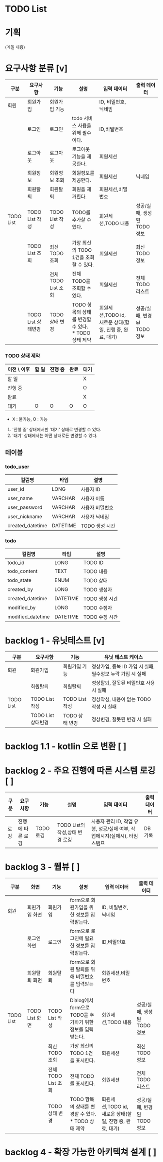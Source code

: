 # TODO List

# 기획
(메일 내용)

# 요구사항 분류 [v]
| 구분        | 요구사항           | 기능              | 설명                                      | 입력 데이터                                  | 출력 데이터             |
|-----------|----------------|-----------------|-----------------------------------------|-----------------------------------------|--------------------|
| 회원        | 회원가입           | 회원가입 기능         |                                         | ID, 비밀번호, 닉네임                           |                    |
|           | 로그인            | 로그인             | todo 서비스 사용을 위해 필수이다.                   | ID,비밀번호                                 |                    |
|           | 로그아웃           | 로그아웃            | 로그아웃 기능을 제공한다.                          | 회원세션                                    |                    |
|           | 회원정보           | 회원정보 조회         | 회원정보를 제공한다.                             | 회원세션                                    | 닉네임                |
|           | 회원탈퇴           | 회원탈퇴            | 회원을 제거한다.                               | 회원세션,비밀번호                               |                    |
| TODO List | TODO List 작성   | TODO List 작성    | TODO를 추가할 수 있다.                         | 회원세션,TODO 내용                            | 성공/실패, 생성된 TODO 정보 |
|           | TODO List 조회   | 최신 TODO 조회      | 가장 최신의 TODO 1건을 조회할 수 있다.               | 회원세션                                    | 최신 TODO 정보         |
|           |                | 전체 TODO List 조회 | 전체 TODO를 조회할 수 있다.                      | 회원세션                                    | 전체 TODO 리스트        |
|           | TODO List 상태변경 | TODO 상태 변경      | TODO 항목의 상태를 변경할 수 있다.<br/>* TODO 상태 제약 | 회원세션,TODO id, 새로운 상태(할 일, 진행 중, 완료, 대기) | 성공/실패, 변경된 TODO 정보 |

### TODO 상태 제약
| 이전 \ 이후 | 할 일 | 진행 중 | 완료 | 대기 |
|---------|-----|------|----|----|
| 할 일     |     |      |    | X  |
| 진행 중    |     |      |    | O  |
| 완료      |     |      |    | X  |
| 대기      | O   | O    | O  | O  |
* X : 불가능, O : 가능

1. '진행 중' 상태에서만 '대기' 상태로 변경할 수 있다.
2. '대기' 상태에서는 어떤 상태로든 변경할 수 있다.
## 테이블
### todo_user
| 컬럼명              | 타입       | 설명         |
|------------------|----------|------------|
| user_id          | LONG     | 사용자 ID     |
| user_name        | VARCHAR  | 사용자 이름     |
| user_password    | VARCHAR  | 사용자 비밀번호   |
| user_nickname    | VARCHAR  | 사용자 닉네임    |
| created_datetime | DATETIME | TODO 생성 시간 |

### todo
| 컬럼명               | 타입       | 설명         |
|-------------------|----------|------------|
| todo_id           | LONG     | TODO ID    |
| todo_content      | TEXT     | TODO 내용    |
| todo_state        | ENUM     | TODO 상태    |
| created_by        | LONG     | TODO 생성자   |
| created_datetime  | DATETIME | TODO 생성 시간 |
| modified_by       | LONG     | TODO 수정자   |
| modified_datetime | DATETIME | TODO 수정 시간 |


# backlog 1 - 유닛테스트 [v]
| 구분        | 요구사항           | 기능           | 유닛 테스트 케이스                           |
|-----------|----------------|--------------|--------------------------------------|
| 회원        | 회원가입           | 회원가입 기능      | 정상가입, 중복 ID 가입 시 실패, 필수정보 누락 가입 시 실패 |
|           | 회원탈퇴           | 회원탈퇴         | 정상탈퇴, 잘못된 비밀번호 사용 시 실패               |
| TODO List | TODO List 작성   | TODO List 작성 | 정상작성, 내용이 없는 TODO 작성 시 실패            |
|           | TODO List 상태변경 | TODO 상태 변경   | 정상변경, 잘못된 변경 시 실패                    |

# backlog 1.1 - kotlin 으로 변환 [ ]

# backlog 2 - 주요 진행에 따른 시스템 로깅 [ ]
| 구분 | 요구사항      | 기능       | 설명                          | 입력 데이터                                        | 출력 데이터 |
|----|-----------|----------|-----------------------------|-----------------------------------------------|--------|
| 로깅 | 진행에 따른 로깅 | TODO 로깅  | TODO List의 작성,상태 변경 로깅      | 사용자 관리 ID, 작업 유형, 성공/실패 여부, 작업메시지(실패시), 타임스탬프 | DB 기록  |


# backlog 3 - 웹뷰 [ ]
| 구분        | 화면           | 기능              | 설명                                       | 입력 데이터                                  | 출력 데이터             |
|-----------|--------------|-----------------|------------------------------------------|-----------------------------------------|--------------------|
| 회원        | 회원가입 화면      | 회원가입            | form으로 회원가입을 위한 정보를 입력받는다.               | ID, 비밀번호, 닉네임                           |                    |
|           | 로그인 화면       | 로그인             | form으로 로그인에 필요한 정보를 입력받는다.               | ID,비밀번호                                 |                    |
|           | 회원탈퇴 화면      | 회원탈퇴            | form으로 회원 탈퇴를 위해 비밀번호를 입력받는다             | 회원세션,비밀번호                               |                    |
| TODO List | TODO List 화면 | TODO List 작성    | Dialog에서 form으로 TODO를 추가하기 위한 정보를 입력받는다. | 회원세션,TODO 내용                            | 성공/실패, 생성된 TODO 정보 |
|           |              | 최신 TODO 조회      | 가장 최신의 TODO 1건을 표시한다.                    | 회원세션                                    | 최신 TODO 정보         |
|           |              | 전체 TODO List 조회 | 전체 TODO를 표시한다.                           | 회원세션                                    | 전체 TODO 리스트        |
|           |              | TODO 상태 변경      | TODO 항목의 상태를 변경할 수 있다.<br/>* TODO 상태 제약  | 회원세션,TODO id, 새로운 상태(할 일, 진행 중, 완료, 대기) | 성공/실패, 변경된 TODO 정보 |

# backlog 4 - 확장 가능한 아키텍쳐 설계 [ ]